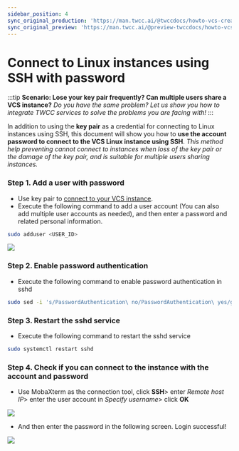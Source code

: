 ```yaml
---
sidebar_position: 4
sync_original_production: 'https://man.twcc.ai/@twccdocs/howto-vcs-create-usr-linux-en' 
sync_original_preview: 'https://man.twcc.ai/@preview-twccdocs/howto-vcs-create-usr-linux-en' 
---
```


# Connect to Linux instances using SSH with password

:::tip **Scenario: Lose your key pair frequently? Can multiple users share a VCS instance?**
*Do you have the same problem? Let us show you how to integrate TWCC services to solve the problems you are facing with!*
:::

In addition to using the **key pair** as a credential for connecting to Linux instances using SSH, this document will show you how to **use the account password to connect to the VCS Linux instance using SSH**. *This method help preventing cannot connect to instances when loss of the key pair or the damage of the key pair, and is suitable for multiple users sharing instances.*



### Step 1. Add a user with password

- Use key pair to [connect to your VCS instance](https://man.twcc.ai/@twccdocs/vcs-guide-connect-to-linux-from-windows-en).
- Execute the following command to add a user account (You can also add multiple user accounts as needed), and then enter a password and related personal information.

```bash 
sudo adduser <USER_ID>
```


![](https://cos.twcc.ai/SYS-MANUAL/uploads/upload_5c07b26965922b473cc5ea6d8adda121.png)


### Step 2. Enable password authentication

- Execute the following command to enable password authentication in sshd

```bash
sudo sed -i 's/PasswordAuthentication\ no/PasswordAuthentication\ yes/g' /etc/ssh/sshd_config
```


### Step 3. Restart the sshd service

- Execute the following command to restart the sshd service

```bash
sudo systemctl restart sshd
```

### Step 4. Check if you can connect to the instance with the account and password

- Use MobaXterm as the connection tool, click **SSH**> enter *Remote host IP*> enter the user account in *Specify username*> click **OK**

![](https://cos.twcc.ai/SYS-MANUAL/uploads/upload_6e8b4c94c4b6537e5c57d23062335baa.png)

- And then enter the password in the following screen. Login successful!

![](https://cos.twcc.ai/SYS-MANUAL/uploads/upload_9711b273491092fd4016073a2d89be75.png)